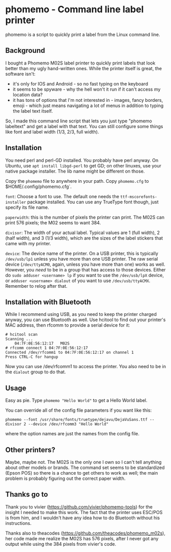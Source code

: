 phomemo - Command line label printer
====================================

phomemo is a script to quickly print a label from the Linux command line.


Background
----------

I bought a Phomemo M02S label printer to quickly print labels that look better
than my ugly hand-written ones. While the printer itself is great, the software
isn't:

* it's only for IOS and Android - so no fast typing on the keyboard
* it seems to be spyware - why the hell won't it run if it can't access my
	location data?
* it has tons of options that I'm not interested in - images, fancy borders,
	emoji - which just means navigating a lot of menus in addition to
	typing the label text itself.

So, I made this command line script that lets you just type "phomemo labeltext"
and get a label with that text. You can still configure some things like
font and label width (1/3, 2/3, full width).


Installation
------------

You need perl and perl-GD installed. You probably have perl anyway. On Ubuntu,
use `apt install libgd-perl` to get GD; on other linuxes, use your native
package installer. The lib name might be different on those.

Copy the `phomemo` file to anywhere in your path. Copy `phomemo.cfg` to
$HOME/.config/phomemo.cfg`.

`font`: Choose a font to use. The default one needs the `ttf-mscorefonts-installer`
package installed. You can use any TrueType font though, just specify its
file name.

`paperwidth`: this is the number of pixels the printer can print. The M02S
can print 576 pixels; the M02 seems to want 384.

`divisor`: The width of your actual label. Typical values are 1 (full width),
2 (half width), and 3 (1/3 width), which are the sizes of the label stickers
that came with my printer.

`device`: The device name of the printer. On a USB printer, this is typically
`/dev/usb/lp1` unless you have more than one USB printer. The raw serial 
device (`/dev/ttyACM0`, again, unless you have more than one) works as well.
However, you *need* to be in a group that has access to those devices.
Either do `sudo adduser <username> lp` if you want to use the
`/dev/usb/lpX` device, or `adduser <username> dialout` of you want
to use `/dev/usb/ttyACMX`. Remember to relog after that.

Installation with Bluetooth
---------------------------

While I recommend using USB, as you need to keep the printer charged anyway,
you can use Bluetooth as well.  Use hcitool to find out your printer's MAC
address, then rfcomm to provide a serial device for it:

```
# hcitool scan
Scanning ...
	04:7F:0E:56:12:17	M02S
# rfcomm connect 1 04:7F:0E:56:12:17
Connected /dev/rfcomm1 to 04:7F:0E:56:12:17 on channel 1
Press CTRL-C for hangup
```

Now you can use /dev/rfcomm1 to access the printer. You also need to be
in the `dialout` group to do that.

Usage
------

Easy as pie. Type `phomemo "Hello World"` to get a Hello World label.

You can override all of the config file parameters if you want like this:

```
phomemo --font /usr/share/fonts/truetype/dejavu/DejaVuSans.ttf --divisor 2 --device /dev/rfcomm3 "Hello World"
```

where the option names are just the names from the config file.


Other printers?
---------------

Maybe, maybe not. The M02S is the only one I own so I can't tell anything about
other models or brands. The command set seems to be standardized (Epson POS)
so there is a chance to get others to work as well; the main problem
is probably figuring out the correct paper width.


Thanks go to
------------

Thank you to vivier (https://github.com/vivier/phomemo-tools) for the insight
I needed to make this work. The fact that the printer uses ESC/POS is from him,
and I wouldn't have any idea how to do Bluetooth
without his instructions.

Thanks also to theacodes (https://github.com/theacodes/phomemo_m02s), her
code made me realize the M02S has 576 pixels, after I never got any output
while using the 384 pixels from vivier's code.
